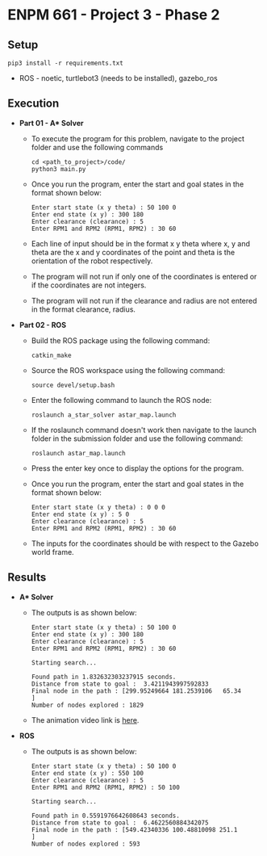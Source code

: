 # ENPM 661 - Project 3 - Phase 2

## Setup
```
pip3 install -r requirements.txt
```
- ROS - noetic, turtlebot3 (needs to be installed), gazebo_ros

## Execution

* **Part 01 - A\* Solver** 
    
    - To execute the program for this problem, navigate to the project folder and use the following commands
        ```
        cd <path_to_project>/code/
        python3 main.py
        ```

    - Once you run the program, enter the start and goal states in the format shown below:
        ```
        Enter start state (x y theta) : 50 100 0
        Enter end state (x y) : 300 180
        Enter clearance (clearance) : 5
        Enter RPM1 and RPM2 (RPM1, RPM2) : 30 60
        ```

    - Each line of input should be in the format x y theta where x, y and theta are the x and y coordinates of the point and theta is the orientation of the robot respectively.

    - The program will not run if only one of the coordinates is entered or if the coordinates are not integers.

    - The program will not run if the clearance and radius are not entered in the format clearance, radius.

* **Part 02 - ROS**

    - Build the ROS package using the following command:
        ```
        catkin_make
        ```
    - Source the ROS workspace using the following command:
        ```
        source devel/setup.bash
        ```
    
    - Enter the following command to launch the ROS node:
        ```
        roslaunch a_star_solver astar_map.launch
        ```

    - If the roslaunch command doesn't work then navigate to the launch folder in the submission folder and use the following command:
        ```
        roslaunch astar_map.launch
        ```

    - Press the enter key once to display the options for the program.

    - Once you run the program, enter the start and goal states in the format shown below:
        ```
        Enter start state (x y theta) : 0 0 0
        Enter end state (x y) : 5 0
        Enter clearance (clearance) : 5
        Enter RPM1 and RPM2 (RPM1, RPM2) : 30 60
        ```
    - The inputs for the coordinates should be with respect to the Gazebo world frame. 

## Results
* **A\* Solver** 
    
    - The outputs is as shown below:
        ```
        Enter start state (x y theta) : 50 100 0
        Enter end state (x y) : 300 180
        Enter clearance (clearance) : 5
        Enter RPM1 and RPM2 (RPM1, RPM2) : 30 60

        Starting search...

        Found path in 1.832632303237915 seconds.
        Distance from state to goal :  3.4211943997592833
        Final node in the path : [299.95249664 181.2539106   65.34      ]
        Number of nodes explored : 1829
        ```
    - The animation video link is [here](https://drive.google.com/drive/folders/19rUXHqT4XGNATDRHBpmevm8oGCOTXusi?usp=sharing).

* **ROS**
    - The outputs is as shown below:
        ```
        Enter start state (x y theta) : 50 100 0
        Enter end state (x y) : 550 100
        Enter clearance (clearance) : 5
        Enter RPM1 and RPM2 (RPM1, RPM2) : 50 100

        Starting search...

        Found path in 0.5591976642608643 seconds.
        Distance from state to goal :  6.4622560884342075
        Final node in the path : [549.42340336 100.48810098 251.1       ]
        Number of nodes explored : 593
        ```

